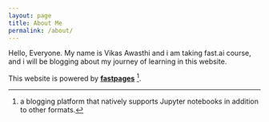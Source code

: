 ```yaml
---
layout: page
title: About Me
permalink: /about/
---
```



Hello, Everyone. My name is Vikas Awasthi and i am taking fast.ai course, and i will be blogging about my journey of learning in this website.

This website is powered by **[fastpages](https://github.com/fastai/fastpages)** [^1].



[^1]:a blogging platform that natively supports Jupyter notebooks in addition to other formats.
